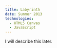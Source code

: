 ```yaml
---
title: Labyrinth
date: Summer 2013
technologies:
  - HTML5 Canvas
  - JavaScript
---
```

I will describe this later.
